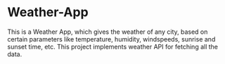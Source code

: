 # Weather-App
This is a Weather App, which gives the weather of any city, based on certain parameters like temperature, humidity, windspeeds, sunrise and sunset time, etc. This project implements weather API for fetching all the data. 
